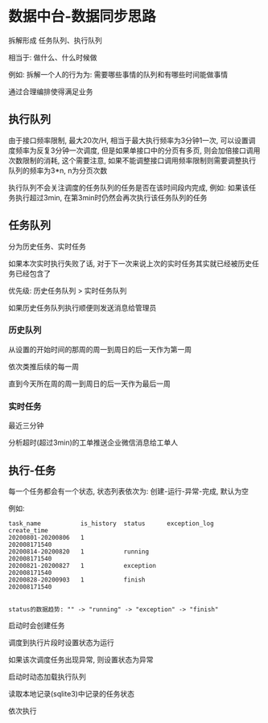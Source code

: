 # 数据中台-数据同步思路

拆解形成 任务队列、执行队列

相当于: 做什么、什么时候做

例如: 拆解一个人的行为为: 需要哪些事情的队列和有哪些时间能做事情

通过合理编排使得满足业务

## 执行队列

由于接口频率限制, 最大20次/H, 相当于最大执行频率为3分钟1一次, 可以设置调度频率为反复3分钟一次调度, 但是如果单接口中的分页有多页, 则会加倍接口调用次数限制的消耗, 这个需要注意, 如果不能调整接口调用频率限制则需要调整执行队列的频率为3*n, n为分页次数

执行队列不会关注调度的任务队列的任务是否在该时间段内完成, 例如: 如果该任务执行超过3min, 在第3min时仍然会再次执行该任务队列的任务

## 任务队列

分为历史任务、实时任务

如果本次实时执行失败了话, 对于下一次来说上次的实时任务其实就已经被历史任务已经包含了

优先级: 历史任务队列 > 实时任务队列

如果历史任务队列执行顺便则发送消息给管理员

### 历史队列

从设置的开始时间的那周的周一到周日的后一天作为第一周

依次类推后续的每一周

直到今天所在周的周一到周日的后一天作为最后一周

### 实时任务

最近三分钟

分析超时(超过3min)的工单推送企业微信消息给工单人

## 执行-任务

每一个任务都会有一个状态, 状态列表依次为: 创建-运行-异常-完成, 默认为空

例如:

```
task_name			is_history	status		exception_log	create_time	
20200801-20200806	1										202008171540
20200814-20200820	1			running     				202008171540
20200821-20200827	1			exception   				202008171540
20200828-20200903	1			finish      				202008171540


status的数据趋势: "" -> "running" -> "exception" -> "finish"
```

启动时会创建任务

调度到执行片段时设置状态为运行

如果该次调度任务出现异常, 则设置状态为异常



启动时动态加载执行队列

读取本地记录(sqlite3)中记录的任务状态

依次执行



